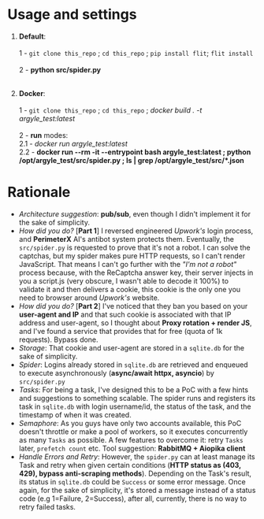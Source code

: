# Usage and settings
 1. **Default**:
      <br>
      <br>
      1 - `git clone this_repo` ; `cd this_repo` ; `pip install flit`; `flit install`
      <br>
      <br>
      2 - **python src/spider.py**
      <br>
      <br>

 2. **Docker**:
      <br>
      <br>
      1 - `git clone this_repo` ; `cd this_repo` ; *docker build . -t argyle_test:latest*
      <br>
      <br>
      2 - **run** modes:
            <br>
            2.1 - *docker run argyle_test:latest*
            <br>
            2.2 - **docker run --rm -it --entrypoint bash argyle_test:latest ; python /opt/argyle_test/src/spider.py ; ls | grep /opt/argyle_test/src/*.json**


# Rationale
- *Architecture suggestion*: **pub/sub**, even though I didn't implement it for the sake of simplicity. 
- *How did you do?* [**Part 1**]  I reversed engineered *Upwork's* login process, and **PerimeterX** AI's antibot system protects them. Eventually, the `src/spider.py` is requested to prove that it's not a robot. I can solve the captchas, but my spider makes pure HTTP requests, so I can't render JavaScript. That means I can't go further with the *"I'm not a robot"* process because, with the ReCaptcha answer key, their server injects in you a script.js (very obscure, I wasn't able to decode it 100%) to validate it and then delivers a cookie, this cookie is the only one you need to browser around *Upwork's* website.
- *How did you do?* [**Part 2**] I've noticed that they ban you based on your **user-agent and IP** and that such cookie is associated with that IP address and user-agent, so I thought about **Proxy rotation + render JS**, and I've found a service that provides that for free (quota of 1k requests). Bypass done.
- *Storage*: That cookie and user-agent are stored in a `sqlite.db` for the sake of simplicity.
- *Spider*: Logins already stored in `sqlite.db` are retrieved and enqueued to execute asynchronously (**async/await httpx, asyncio**) by `src/spider.py`
- *Tasks*: For being a task, I've designed this to be a PoC with a few hints and suggestions to something scalable. The spider runs and registers its task in `sqlite.db` with login username/id, the status of the task, and the timestamp of when it was created.
- *Semaphore*: As you guys have only two accounts available, this PoC doesn't throttle or make a pool of workers, so it executes concurrently as many `Tasks` as possible. A few features to overcome it: retry `Tasks` later, `prefetch count` etc. Tool suggestion: **RabbitMQ + Aiopika client**
- *Handle Errors and Retry*: However, the `spider.py` can at least manage its Task and retry when given certain conditions (**HTTP status as (403, 429), bypass anti-scraping methods**). Depending on the Task's result, its status in `sqlite.db` could be `Success` or some error message. Once again, for the sake of simplicity, it's stored a message instead of a status code (e.g 1=Failure, 2=Success), after all, currently, there is no way to retry failed tasks.
